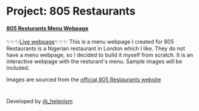 # Project: 805 Restaurants

#### [805 Resturants Menu Webpage](https://github.com/helenism/project-805-restaurants/blob/master/index.html)

✨✨✨[Live webpage](https://helenism.github.io/project-805-restaurants/)✨✨✨
This is a menu webpage I created for 805 Restaurants is a Nigerian restaurant in London which I like. They do not have a menu webpage, so I decided to build it myself from scratch. It is an interactive webpage with the resturant's menu. Sample images will be included.

Images are sourced from the [official 805 Restaurants website](http://805restaurants.com/home/)

#
Developed by [@_helenism](https://twitter.com/_helenism)
